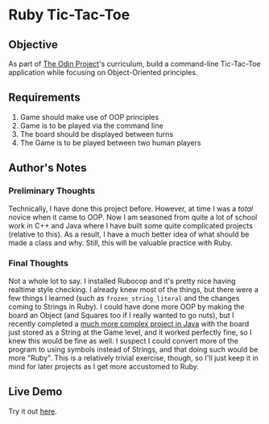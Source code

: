 # Ruby Tic-Tac-Toe

## Objective

As part of [The Odin Project](https://www.theodinproject.com/paths/full-stack-ruby-on-rails/courses/ruby-programming/lessons/tic-tac-toe)'s
curriculum, build a command-line Tic-Tac-Toe application while focusing on Object-Oriented principles.

## Requirements

1. Game should make use of OOP principles
2. Game is to be played via the command line
3. The board should be displayed between turns
4. The Game is to be played between two human players

## Author's Notes

### Preliminary Thoughts

Technically, I have done this project before. However, at time I was a _total_ novice when it came to OOP. Now I am
seasoned from quite a lot of school work in C++ and Java where I have built some quite complicated projects (relative
to this). As a result, I have a much better idea of what should be made a class and why. Still, this will be valuable
practice with Ruby.

### Final Thoughts

Not a whole lot to say. I installed Rubocop and it's pretty nice having realtime style checking. I already knew most
of the things, but there were a few things I learned (such as `frozen_string_literal` and the changes coming to
Strings in Ruby). I could have done more OOP by making the board an Object (and Squares too if I really wanted to go
nuts), but I recently completed a [much more complex project in Java](https://github.com/cody-malcolm/Ataxx) with the
board just stored as a String at the Game level, and it worked perfectly fine, so I knew this would be fine as well. I
suspect I could convert more of the program to using symbols instead of Strings, and that doing such would be more
"Ruby". This is a relatively trivial exercise, though, so I'll just keep it in mind for later projects as I get more
accustomed to Ruby.

## Live Demo

Try it out [here](https://replit.com/@CodyMalcolm/odin-tic-tac-toe).
